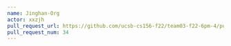 ```yaml
---
name: Jinghan-Org
actor: xxzjh
pull_request_url: https://github.com/ucsb-cs156-f22/team03-f22-6pm-4/pull/34
pull_request_num: 34
---
```

